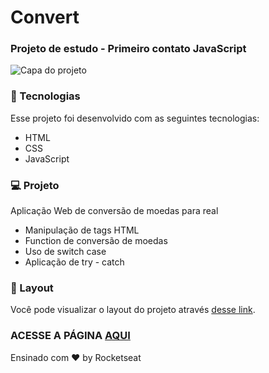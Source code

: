 # Convert
### Projeto de estudo - Primeiro contato JavaScript 

![Capa do projeto](assets/images/capa-readme.jpg)


### 🚀 Tecnologias

Esse projeto foi desenvolvido com as seguintes tecnologias:

- HTML
- CSS
- JavaScript

### 💻 Projeto

Aplicação Web de conversão de moedas para real

- Manipulação de tags HTML
- Function de conversão de moedas
- Uso de switch case
- Aplicação de try - catch

### 🔖 Layout

Você pode visualizar o layout do projeto através [desse link](https://www.figma.com/design/EETxVUY4qMEke8u5qqhOlU/Conversor-de-Moedas--Community-?node-id=0-1&p=f&t=NEipj7zl5GLeOzqS-0). 

###  ACESSE A PÁGINA [AQUI](https://amandasgm.github.io/conversor-de-moedas/)




Ensinado com ♥ by Rocketseat 
